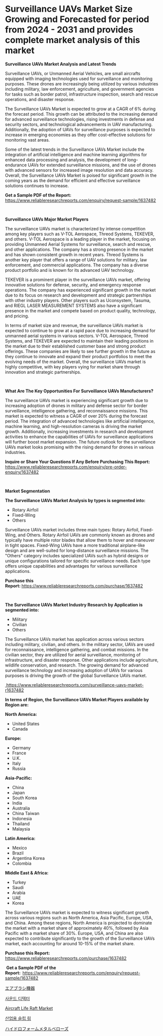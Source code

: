 <p><h1>Surveillance UAVs Market Size Growing and Forecasted for period from 2024 - 2031 and provides complete market analysis of this market</h1></p><p><strong>Surveillance UAVs Market Analysis and Latest Trends</strong></p>
<p><p>Surveillance UAVs, or Unmanned Aerial Vehicles, are small aircrafts equipped with imaging technologies used for surveillance and monitoring purposes. These drones are increasingly being utilized by various industries including military, law enforcement, agriculture, and government agencies for tasks such as border patrol, infrastructure inspection, search and rescue operations, and disaster response.</p><p>The Surveillance UAVs Market is expected to grow at a CAGR of 6% during the forecast period. This growth can be attributed to the increasing demand for advanced surveillance technologies, rising investments in defense and security sectors, and technological advancements in UAV manufacturing. Additionally, the adoption of UAVs for surveillance purposes is expected to increase in emerging economies as they offer cost-effective solutions for monitoring vast areas.</p><p>Some of the latest trends in the Surveillance UAVs Market include the integration of artificial intelligence and machine learning algorithms for enhanced data processing and analysis, the development of long-endurance UAVs for extended surveillance missions, and the use of drones with advanced sensors for increased image resolution and data accuracy. Overall, the Surveillance UAVs Market is poised for significant growth in the coming years as the demand for efficient and effective surveillance solutions continues to increase.</p></p>
<p><strong>Get a Sample PDF of the Report:&nbsp;</strong> <a href="https://www.reliableresearchreports.com/enquiry/request-sample/1637482">https://www.reliableresearchreports.com/enquiry/request-sample/1637482</a></p>
<p>&nbsp;</p>
<p><strong>Surveillance UAVs Major Market Players</strong></p>
<p><p>The surveillance UAVs market is characterized by intense competition among key players such as V-TOL Aerospace, Threod Systems, TEKEVER, and others. V-TOL Aerospace is a leading player in the market, focusing on providing Unmanned Aerial Systems for surveillance, search and rescue, and other applications. The company has a strong presence in the market and has shown consistent growth in recent years. Threod Systems is another key player that offers a range of UAV solutions for military, law enforcement, and commercial applications. The company has a diverse product portfolio and is known for its advanced UAV technology.</p><p>TEKEVER is a prominent player in the surveillance UAVs market, offering innovative solutions for defense, security, and emergency response operations. The company has experienced significant growth in the market due to its focus on research and development and strategic partnerships with other industry players. Other players such as Uconsystem, Tasuma, and RIEGL LASER MEASUREMENT SYSTEMS also have a significant presence in the market and compete based on product quality, technology, and pricing.</p><p>In terms of market size and revenue, the surveillance UAVs market is expected to continue to grow at a rapid pace due to increasing demand for unmanned aerial systems in various sectors. V-TOL Aerospace, Threod Systems, and TEKEVER are expected to maintain their leading positions in the market due to their established customer base and strong product offerings. These companies are likely to see further growth in the future as they continue to innovate and expand their product portfolios to meet the evolving needs of the market. Overall, the surveillance UAVs market is highly competitive, with key players vying for market share through innovation and strategic partnerships.</p></p>
<p>&nbsp;</p>
<p><strong>What Are The Key Opportunities For Surveillance UAVs Manufacturers?</strong></p>
<p><p>The surveillance UAVs market is experiencing significant growth due to increasing adoption of drones in military and defense sector for border surveillance, intelligence gathering, and reconnaissance missions. This market is expected to witness a CAGR of over 20% during the forecast period. The integration of advanced technologies like artificial intelligence, machine learning, and high-resolution cameras is driving the market growth. Additionally, increasing investments in research and development activities to enhance the capabilities of UAVs for surveillance applications will further boost market expansion. The future outlook for the surveillance UAVs market looks promising with the rising demand for drones in various industries.</p></p>
<p><strong>Inquire or Share Your Questions If Any Before Purchasing This Report:</strong> <a href="https://www.reliableresearchreports.com/enquiry/pre-order-enquiry/1637482">https://www.reliableresearchreports.com/enquiry/pre-order-enquiry/1637482</a></p>
<p>&nbsp;</p>
<p><strong>Market Segmentation</strong></p>
<p><strong>The Surveillance UAVs Market Analysis by types is segmented into:</strong></p>
<p><ul><li>Rotary Airfoil</li><li>Fixed-Wing</li><li>Others</li></ul></p>
<p><p>Surveillance UAVs market includes three main types: Rotary Airfoil, Fixed-Wing, and Others. Rotary Airfoil UAVs are commonly known as drones and typically have multiple rotor blades that allow them to hover and maneuver in tight spaces. Fixed-Wing UAVs have a more traditional airplane-like design and are well-suited for long-distance surveillance missions. The "Others" category includes specialized UAVs such as hybrid designs or unique configurations tailored for specific surveillance needs. Each type offers unique capabilities and advantages for various surveillance applications.</p></p>
<p><strong>Purchase this Report:&nbsp;</strong><a href="https://www.reliableresearchreports.com/purchase/1637482">https://www.reliableresearchreports.com/purchase/1637482</a></p>
<p>&nbsp;</p>
<p><strong>The Surveillance UAVs Market Industry Research by Application is segmented into:</strong></p>
<p><ul><li>Military</li><li>Civilian</li><li>Others</li></ul></p>
<p><p>The Surveillance UAVs market has application across various sectors including military, civilian, and others. In the military sector, UAVs are used for reconnaissance, intelligence gathering, and combat missions. In the civilian sector, they are utilized for aerial surveillance, monitoring of infrastructure, and disaster response. Other applications include agriculture, wildlife conservation, and research. The growing demand for advanced surveillance technology and increasing adoption of UAVs for various purposes is driving the growth of the global Surveillance UAVs market.</p></p>
<p><a href="https://www.reliableresearchreports.com/surveillance-uavs-market-r1637482">&nbsp;https://www.reliableresearchreports.com/surveillance-uavs-market-r1637482</a></p>
<p><strong>In terms of Region, the Surveillance UAVs Market Players available by Region are:</strong></p>
<p>
    <p> <strong> North America: </strong>
        <ul>
            <li>United States</li>
            <li>Canada</li>
        </ul>
        </p> 
    <p> <strong> Europe: </strong>
        <ul>
            <li>Germany</li>
            <li>France</li>
            <li>U.K.</li>
            <li>Italy</li>
            <li>Russia</li>
        </ul>
        </p> 
    <p> <strong> Asia-Pacific: </strong>
        <ul>
            <li>China</li>
            <li>Japan</li>
            <li>South Korea</li>
            <li>India</li>
            <li>Australia</li>
            <li>China Taiwan</li>
            <li>Indonesia</li>
            <li>Thailand</li>
            <li>Malaysia</li>
        </ul>
        </p> 
    <p> <strong> Latin America: </strong>
        <ul>
            <li>Mexico</li>
            <li>Brazil</li>
            <li>Argentina Korea</li>
            <li>Colombia</li>
        </ul>
        </p> 
    <p> <strong> Middle East & Africa: </strong>
        <ul>
            <li>Turkey</li>
            <li>Saudi</li>
            <li>Arabia</li>
            <li>UAE</li>
            <li>Korea</li>
        </ul>
    </p>
    </p>
<p><p>The Surveillance UAVs market is expected to witness significant growth across various regions such as North America, Asia Pacific, Europe, USA, and China. Among these regions, North America is projected to dominate the market with a market share of approximately 40%, followed by Asia Pacific with a market share of 30%. Europe, USA, and China are also expected to contribute significantly to the growth of the Surveillance UAVs market, each accounting for around 10-15% of the market share.</p></p>
<p><strong>Purchase this Report: </strong><a href="https://www.reliableresearchreports.com/purchase/1637482">https://www.reliableresearchreports.com/purchase/1637482</a></p>
<p>&nbsp;<strong>Get a Sample PDF of the Report:&nbsp;&nbsp;</strong><a href="https://www.reliableresearchreports.com/enquiry/request-sample/1637482">https://www.reliableresearchreports.com/enquiry/request-sample/1637482</a></p>
<p><strong></strong></p>
<p><p><a href="https://github.com/SarahFahey88/Market-Research-Report-List-1/blob/main/204606027620.md">エアブラシ機器</a></p><p><a href="https://github.com/ZacharyScthmitt4465/Market-Research-Report-List-1/blob/main/888609938114.md">사운드 디텍터</a></p><p><a href="https://github.com/irfadac/Market-Research-Report-List-2/blob/main/aircraft-life-raft-market.md">Aircraft Life Raft Market</a></p><p><a href="https://medium.com/@johnjames655/%EC%82%B0%EC%97%85%EC%9A%A9-%EC%8A%AC%EB%A6%BD%EB%A7%81-%EC%8B%9C%EC%9E%A5-%EC%9C%A0%ED%98%95-%EC%9D%91%EC%9A%A9-%EB%B0%8F-%EC%A7%80%EB%A6%AC%EC%97%90-%EB%8C%80%ED%95%9C-%ED%8F%AC%EA%B4%84%EC%A0%81-%ED%8F%89%EA%B0%80-4fc523f0be9d">산업용 슬립 링</a></p><p><a href="https://medium.com/@lonnierami89675202/%E6%AC%A1%E3%81%AE%E6%96%87%E7%AB%A0%E3%82%92%E6%97%A5%E6%9C%AC%E8%AA%9E%E3%81%AB%E7%BF%BB%E8%A8%B3%E3%81%99%E3%82%8B-hydroformed-metal-bellows-market%E3%82%92%E5%88%86%E6%9E%90-%E3%82%B0%E3%83%AD%E3%83%BC%E3%83%90%E3%83%AB%E7%94%A3%E6%A5%AD%E3%81%AE%E8%A6%8B%E9%80%9A%E3%81%97%E3%81%A8%E4%BA%88%E6%B8%AC-2024%E5%B9%B4%E3%81%8B%E3%82%892031%E5%B9%B4-8680ec084744">ハイドロフォームメタルベローズ</a></p></p>